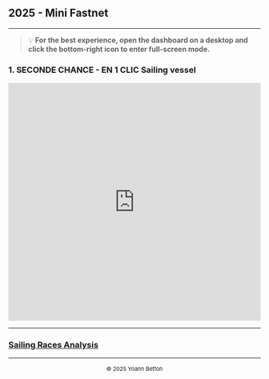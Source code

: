 ## 2025 - Mini Fastnet

---

> 💡 **For the best experience, open the dashboard on a desktop and click the bottom-right icon to enter full-screen mode.**

### 1. SECONDE CHANCE - EN 1 CLIC Sailing vessel


<iframe title="MiniFastnet2025" width="100%" height="475" src="https://app.powerbi.com/view?r=eyJrIjoiNWYxZjhkMGMtMWUwOC00MmI3LWFkODktZWQyYTk2ZmNmOWQzIiwidCI6IjZmYmZkYTI0LWJjZGUtNGY3MS04OTVlLWIyZTIyZjIwOTQ3MyIsImMiOjh9" frameborder="0" allowFullScreen="true"></iframe>


---

### [Sailing Races Analysis](/page/sailing-races-analysis)

---

<div style="text-align: center">
  <p style="font-size:11px">&copy; 2025 Yoann Betton</p>
</div>

<!-- ---

<p style="font-size:11px">Page generated from <a href="https://github.com/yoannbtn/yoannbtn.github.io">github.com/yoannbtn</a>.</p> -->